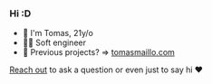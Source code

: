 ### Hi :D

- 👋 I'm Tomas, 21y/o <br/>
- 👨‍💻 Soft engineer <br/>
- 🧱 Previous projects? => [tomasmaillo.com](https://tomasmaillo.com/) <br/>


<a href="https://discordapp.com/users/tomasmaillo#2792">Reach out</a> to ask a question or even just to say hi ❤️ </h4>
